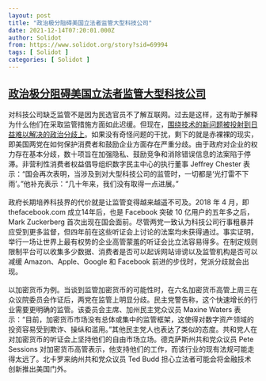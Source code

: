 ```yaml
---
layout: post
title: "政治极分阻碍美国立法者监管大型科技公司"
date: 2021-12-14T07:20:01.000Z
author: Solidot
from: https://www.solidot.org/story?sid=69994
tags: [ Solidot ]
categories: [ Solidot ]
---
```

<!--1639466401000-->
[政治极分阻碍美国立法者监管大型科技公司](https://www.solidot.org/story?sid=69994)
------

<div>
对科技公司缺乏监管不是因为民选官员不了解互联网。过去是这样，这有助于解释为什么他们在采取监管措施方面如此迟缓。但现在，<a href="https://www.nytimes.com/2021/12/11/business/congress-tech-regulation.html" target="_blank">围绕技术的新问题被投射到日益难以解决的政治分歧上</a>。如果没有奇怪问题的干扰，剩下的就是赤裸裸的现实，即美国两党在如何保护消费者和鼓励企业方面存在严重分歧。由于政府对企业的权力存在基本分歧，数十项旨在加强隐私、鼓励竞争和消除错误信息的法案陷于停滞。非营利性消费者权益倡导组织数字民主中心的执行董事 Jeffrey Chester 表示：“国会再次表明，当涉及到对大型科技公司的监管时，一切都是‘光打雷不下雨’。”他补充表示：“几十年来，我们没有取得一点进展。”<br><br>政府长期培养科技界的代价就是让监管变得越来越遥不可及。2018 年 4 月，即 thefacebook.com 成立14年后，也是 Facebook 突破 10 亿用户的五年多之后，Mark Zuckerberg 首次出现在国会面前。尽管两党一致认为科技公司行事粗暴并应受到更多监督，但四年前在这些听证会上讨论的法案均未获得通过。事实证明，举行一场让世界上最有权势的企业高管蒙羞的听证会比立法容易得多。在制定规则限制平台可以收集多少数据、消费者是否可以起诉网站诽谤以及监管机构是否可以减缓 Amazon、Apple、Google 和 Facebook 前进的步伐时，党派分歧就会出现。<br><br>以加密货币为例。当谈到监管加密货币的可能性时，在六名加密货币高管上周三在众议院委员会作证后，两党在监管上明显分歧。民主党警告称，这个快速增长的行业需要更明确的监管。该委员会主席、加州民主党众议员 Maxine Waters 表示：“目前，加密货币市场没有总体或集中的监管框架，这使得对数字资产领域的投资容易受到欺诈、操纵和滥用。”其他民主党人也表达了类似的态度。共和党人在对加密货币的听证会上坚持他们的自由市场立场。德克萨斯州共和党众议员 Pete Sessions 对加密货币高管表示，他支持他们的工作，而该行业的现有法规可能走得太远了。北卡罗来纳州共和党众议员 Ted Budd 担心立法者可能会将金融技术创新推出美国门外。
</div>
